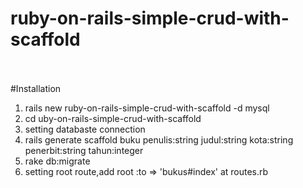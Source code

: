 # ruby-on-rails-simple-crud-with-scaffold
<br><br>
#Installation <br>
1. rails new ruby-on-rails-simple-crud-with-scaffold  -d mysql <br>
2. cd uby-on-rails-simple-crud-with-scaffold <br>
3. setting databaste connection <br>
4. rails generate scaffold buku penulis:string judul:string kota:string penerbit:string tahun:integer <br>
5. rake db:migrate <br>
6. setting root route,add root :to => 'bukus#index' at routes.rb
